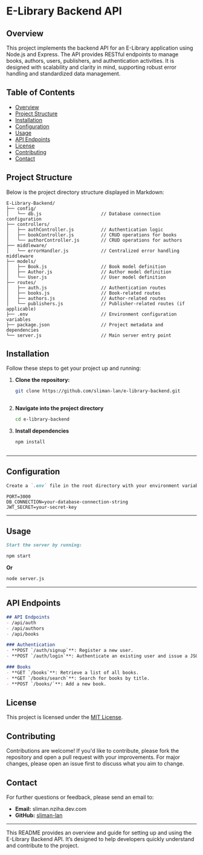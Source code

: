 # E-Library Backend API

## Overview
This project implements the backend API for an E-Library application using Node.js and Express. The API provides RESTful endpoints to manage books, authors, users, publishers, and authentication activities. It is designed with scalability and clarity in mind, supporting robust error handling and standardized data management.

## Table of Contents
- [Overview](#overview)
- [Project Structure](#project-structure)
- [Installation](#installation)
- [Configuration](#configuration)
- [Usage](#usage)
- [API Endpoints](#api-endpoints)
- [License](#license)
- [Contributing](#contributing)
- [Contact](#contact)

## Project Structure
Below is the project directory structure displayed in Markdown:

```plaintext
E-Library-Backend/
├── config/
│   └── db.js                      // Database connection configuration
├── controllers/
│   ├── authController.js          // Authentication logic
│   ├── bookController.js          // CRUD operations for books
│   └── authorController.js        // CRUD operations for authors
├── middleware/
│   └── errorHandler.js            // Centralized error handling middleware
├── models/
│   ├── Book.js                    // Book model definition
│   ├── Author.js                  // Author model definition
│   └── User.js                    // User model definition
├── routes/
│   ├── auth.js                    // Authentication routes
│   ├── books.js                   // Book-related routes
│   ├── authors.js                 // Author-related routes
│   └── publishers.js              // Publisher-related routes (if applicable)
├── .env                           // Environment configuration variables
├── package.json                   // Project metadata and dependencies
└── server.js                      // Main server entry point
```

## Installation
Follow these steps to get your project up and running:

1. **Clone the repository:**
   ```bash
   git clone https://github.com/sliman-lan/e-library-backend.git
  
2. **Navigate into the project directory**
   ```bash
   cd e-library-backend
2. **Install dependencies**
   ```bash
   npm install


   
---

## Configuration

```markdown
Create a `.env` file in the root directory with your environment variables. For example:
```
```dotenv
PORT=3000
DB_CONNECTION=your-database-connection-string
JWT_SECRET=your-secret-key
```


---

## Usage

```markdown
Start the server by running:
```
```bash
npm start
```
**Or**
```bash
node server.js
```


---

## API Endpoints

```markdown
## API Endpoints
- /api/auth
- /api/authors
- /api/books

### Authentication
- **POST `/auth/signup`**: Register a new user.
- **POST `/auth/login`**: Authenticate an existing user and issue a JSON Web Token.

### Books
- **GET `/books`**: Retrieve a list of all books.
- **GET `/books/search`**: Search for books by title.
- **POST `/books/`**: Add a new book.
```

## License
This project is licensed under the [MIT License](LICENSE).

## Contributing
Contributions are welcome! If you'd like to contribute, please fork the repository and open a pull request with your improvements. For major changes, please open an issue first to discuss what you aim to change.

## Contact
For further questions or feedback, please send an email to:
- **Email:** sliman.nziha.dev.com
- **GitHub:** [sliman-lan](https://github.com/sliman-lan)

---
This README provides an overview and guide for setting up and using the E-Library Backend API. It’s designed to help developers quickly understand and contribute to the project.
